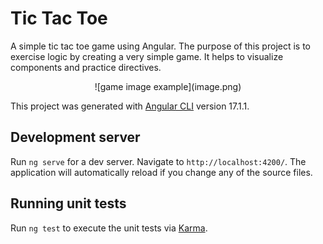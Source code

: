 # Tic Tac Toe

A simple tic tac toe game using Angular. The purpose of this project is to exercise logic by creating a very simple game. It helps to visualize components and practice directives.

<p align="center">
![game image example](image.png)
</p>

This project was generated with [Angular CLI](https://github.com/angular/angular-cli) version 17.1.1.

## Development server

Run `ng serve` for a dev server. Navigate to `http://localhost:4200/`. The application will automatically reload if you change any of the source files.

## Running unit tests

Run `ng test` to execute the unit tests via [Karma](https://karma-runner.github.io).
